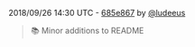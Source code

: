 2018/09/26 14:30 UTC - [685e867](https://github.com/hassio-addons/addon-mqtt/commit/685e8676e9c4d859fe57971322cfe4884e66d603) by [@ludeeus](https://github.com/ludeeus)
> 📚 Minor additions to README 

